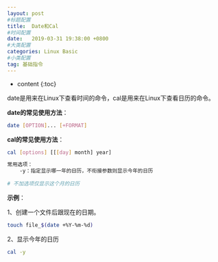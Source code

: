 ```yaml
---
layout: post
#标题配置
title:  Date和Cal
#时间配置
date:   2019-03-31 19:38:00 +0800
#大类配置
categories: Linux Basic
#小类配置
tag: 基础指令
---
```


* content
{:toc}




date是用来在Linux下查看时间的命令，cal是用来在Linux下查看日历的命令。

**date的常见使用方法**：

```bash
date [OPTION]... [+FORMAT]
```

**cal的常见使用方法**：

```bash
cal [options] [[[day] month] year]

常用选项：
	-y：指定显示哪一年的日历，不衔接参数则显示今年的日历
	
# 不加选项仅显示这个月的日历
```



**示例**：

1、创建一个文件后跟现在的日期。

```bash
touch file_$(date +%Y-%m-%d)
```

2、显示今年的日历

```bash
cal -y
```

